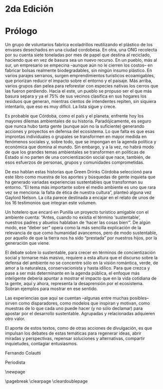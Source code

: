 # 2da Edición

Prólogo
=======

Un grupo de voluntarios fabrica ecoladrillos reutilizando el plástico de
los envases desechados en una ciudad cordobesa. En otra, una ONG
recolecta por su cuenta siete toneladas por mes de papel que destina al
reciclado, haciendo que en vez de basura sea un nuevo recurso. En un
pueblo, más al sur, un empresario se empecina –aunque aún no le cierren
los costos– en fabricar bolsas realmente biodegradables, sin ningún
insumo plástico. En varios parajes serranos, surgen emprendimientos
turísticos ecoamigables, que priorizan reducir el impacto sobre el
entorno y el paisaje. Más arriba, varios grupos dan pelea para
reforestar con especies nativas los cerros que las fueron perdiendo.
Hacia el este, un pueblo se propuso ser el que más basura separa y ya el
75% de sus vecinos clasifica en sus hogares los residuos que
generan, mientras cientos de intendentes repiten, sin siquiera
intentarlo, que eso es muy difícil. La lista sigue y crece.

Es probable que Córdoba, como el país y el planeta, enfrente hoy los mayores dilemas ambientales de su historia. Paradójicamente, es seguro que nunca hubo tanta gente (aunque aún no la suficiente) generando acciones y proyectos en defensa del ecosistema. Lo que falta es que esas improntas individuales o grupales se transformen en mayor medida en fenómenos sociales y, sobre todo, que se impongan en la agenda política y económica que domina al mundo. Sin embargo, y a la vez, no habrá modo de que los grandes temas ambientales se transformen en políticas de Estado si no parten de una concientización social que nace, también, de esos esfuerzos de personas, grupos y comunidades comprometidas.

De eso hablan estas historias que Green Drinks Córdoba seleccionó para este libro como muestra de los aportes y búsquedas de gente inquieta que ha generado variadas experiencias sustentables que transforman su entorno. “El tema más importante sobre el medio ambiente es uno que rara vez se menciona: la falta de ética de nuestra cultura”, planteó alguna vez Gaylord Nelson. La cita parece destinada a encajar en el relato de unos de los 16 testimonios que integran este volumen.

Un hotelero que encaró en Punilla un proyecto turístico amigable con el ambiente cuenta: “Antes, cuando no existía el término ‘sustentable’, nuestros padres y abuelos hablaban de ‘hacer las cosas bien‘”. De algún modo, ese “deber ser” opera como la más sencilla explicación de la relevancia de que como humanidad avancemos, pero de modo sustentable, por aquello de que la tierra nos ha sido “prestada” por nuestros hijos, por la generación que viene.

El debate sobre lo sustentable, para crecer en términos de
concientización social y tornarse más masivo, requiere a esta altura que
el discurso sobre la defensa del ambiente no se concentre sólo en la
visión romántica, verde, de amor a la naturaleza, conservacionista y
hasta idílico. Para que crezca y pase a ser más determinante en la
agenda pública, el enfoque más inteligente debería apuntar a mostrar el
impacto que en la vida cotidiana de la gente, aquí y ahora, representa
la desaprensión por el ecosistema. Sobran ejemplos para mostrar en ese
sentido.

Las experiencias que aquí se cuentan –algunas entre muchas posibles–
sirven como disparadores, como modelos que inspiran y motivan, como
muestras de lo que cada uno puede hacer (y no sólo declamar) para
apostar por el desarrollo sustentable. Agrupadas y relacionadas
adquieren otro valor.

El aporte de estos textos, como de otras acciones de divulgación, es que
impulsan los debates de estas temáticas para regenerar ideas, abrir
miradas y perspectivas, repensar soluciones y alternativas, compartir
inquietudes, contagiar entusiasmos.

Fernando Colautti

Periodista


\newpage



\pagebreak
\clearpage
\cleardoublepage
